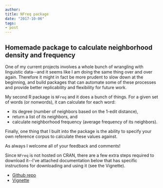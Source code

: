 ```yaml
---
author: 
title: NFreq package
date: "2017-10-06"
tags:
- post
---
```


## Homemade package to calculate neighborhood density and frequency

One of my current projects involves a whole bunch of wrangling with linguistic data--and it seems like I am doing the same thing over and over again. Therefore it might in fact be more prudent to slow down at the beginning, and build packages that can automate some of these processes and provide better replicability and flexibility for future work. 

My second R package is `NFreq` and it does a bunch of things. For a given set of words (or nonwords), it can calculate for each word:

 * its degree (number of neighbors based on the 1-edit distance),
 * return a list of its neighbors, and 
 * calculate neighborhood frequency (average frequency of its neighbors). 

Finally, one thing that I built into the package is the ability to specify your own reference corpus to calculate these values against.

As always I welcome all of your feedback and comments!   

Since `NFreq` is not hosted on CRAN, there are a few extra steps required to download it--I've attached documentation below that has specific instructions for downloading and using it (see the Vignette).  

* [Github repo](https://github.com/csqsiew/NFreq)
* [Vignette](https://github.com/csqsiew/NFreq/blob/master/vignettes/NFreq-vignette.pdf)
